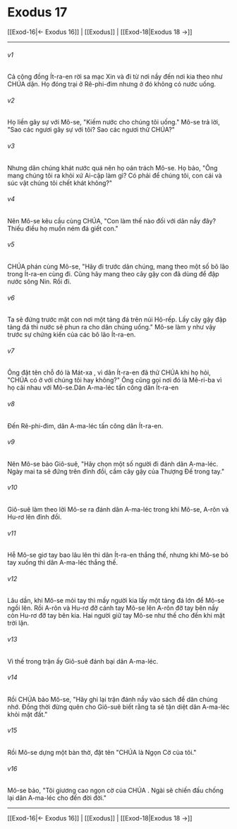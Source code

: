 # Exodus 17

[[Exod-16|← Exodus 16]] | [[Exodus]] | [[Exod-18|Exodus 18 →]]
***



###### v1 
Cả cộng đồng Ít-ra-en rời sa mạc Xin và đi từ nơi nầy đến nơi kia theo như CHÚA dặn. Họ đóng trại ở Rê-phi-đim nhưng ở đó không có nước uống. 

###### v2 
Họ liền gây sự với Mô-se, "Kiếm nước cho chúng tôi uống." Mô-se trả lời, "Sao các ngươi gây sự với tôi? Sao các ngươi thử CHÚA?" 

###### v3 
Nhưng dân chúng khát nước quá nên họ oán trách Mô-se. Họ bảo, "Ông mang chúng tôi ra khỏi xứ Ai-cập làm gì? Có phải để chúng tôi, con cái và súc vật chúng tôi chết khát không?" 

###### v4 
Nên Mô-se kêu cầu cùng CHÚA, "Con làm thế nào đối với dân nầy đây? Thiếu điều họ muốn ném đá giết con." 

###### v5 
CHÚA phán cùng Mô-se, "Hãy đi trước dân chúng, mang theo một số bô lão trong Ít-ra-en cùng đi. Cũng hãy mang theo cây gậy con đã dùng để đập nước sông Nin. Rồi đi. 

###### v6 
Ta sẽ đứng trước mặt con nơi một tảng đá trên núi Hô-rếp. Lấy cây gậy đập tảng đá thì nước sẽ phun ra cho dân chúng uống." Mô-se làm y như vậy trước sự chứng kiến của các bô lão Ít-ra-en. 

###### v7 
Ông đặt tên chỗ đó là Mát-xa , vì dân Ít-ra-en đã thử CHÚA khi họ hỏi, "CHÚA có ở với chúng tôi hay không?" Ông cũng gọi nơi đó là Mê-ri-ba vì họ cãi nhau với Mô-se.Dân A-ma-léc tấn công dân Ít-ra-en 

###### v8 
Đến Rê-phi-đim, dân A-ma-léc tấn công dân Ít-ra-en. 

###### v9 
Nên Mô-se bảo Giô-suê, "Hãy chọn một số người đi đánh dân A-ma-léc. Ngày mai ta sẽ đứng trên đỉnh đồi, cầm cây gậy của Thượng Đế trong tay." 

###### v10 
Giô-suê làm theo lời Mô-se ra đánh dân A-ma-léc trong khi Mô-se, A-rôn và Hu-rơ lên đỉnh đồi. 

###### v11 
Hễ Mô-se giơ tay bao lâu lên thì dân Ít-ra-en thắng thế, nhưng khi Mô-se bỏ tay xuống thì dân A-ma-léc thắng thế. 

###### v12 
Lâu dần, khi Mô-se mỏi tay thì mấy người kia lấy một tảng đá lớn để Mô-se ngồi lên. Rồi A-rôn và Hu-rơ đỡ cánh tay Mô-se lên A-rôn đỡ tay bên nầy còn Hu-rơ đỡ tay bên kia. Hai người giữ tay Mô-se như thế cho đến khi mặt trời lặn. 

###### v13 
Vì thế trong trận ấy Giô-suê đánh bại dân A-ma-léc. 

###### v14 
Rồi CHÚA bảo Mô-se, "Hãy ghi lại trận đánh nầy vào sách để dân chúng nhớ. Đồng thời đừng quên cho Giô-suê biết rằng ta sẽ tận diệt dân A-ma-léc khỏi mặt đất." 

###### v15 
Rồi Mô-se dựng một bàn thờ, đặt tên "CHÚA là Ngọn Cờ của tôi." 

###### v16 
Mô-se bảo, "Tôi giương cao ngọn cờ của CHÚA . Ngài sẽ chiến đấu chống lại dân A-ma-léc cho đến đời đời."

***
[[Exod-16|← Exodus 16]] | [[Exodus]] | [[Exod-18|Exodus 18 →]]
